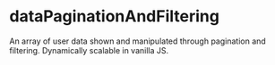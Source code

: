 # dataPaginationAndFiltering
 An array of user data shown and manipulated through pagination and filtering. Dynamically scalable in vanilla JS.
